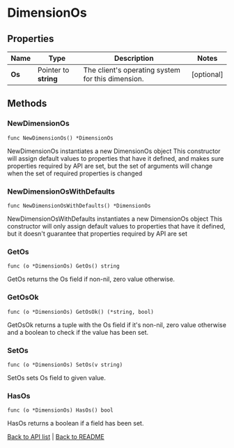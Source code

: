 # DimensionOs

## Properties

Name | Type | Description | Notes
------------ | ------------- | ------------- | -------------
**Os** | Pointer to **string** | The client&#39;s operating system for this dimension. | [optional] 

## Methods

### NewDimensionOs

`func NewDimensionOs() *DimensionOs`

NewDimensionOs instantiates a new DimensionOs object
This constructor will assign default values to properties that have it defined,
and makes sure properties required by API are set, but the set of arguments
will change when the set of required properties is changed

### NewDimensionOsWithDefaults

`func NewDimensionOsWithDefaults() *DimensionOs`

NewDimensionOsWithDefaults instantiates a new DimensionOs object
This constructor will only assign default values to properties that have it defined,
but it doesn't guarantee that properties required by API are set

### GetOs

`func (o *DimensionOs) GetOs() string`

GetOs returns the Os field if non-nil, zero value otherwise.

### GetOsOk

`func (o *DimensionOs) GetOsOk() (*string, bool)`

GetOsOk returns a tuple with the Os field if it's non-nil, zero value otherwise
and a boolean to check if the value has been set.

### SetOs

`func (o *DimensionOs) SetOs(v string)`

SetOs sets Os field to given value.

### HasOs

`func (o *DimensionOs) HasOs() bool`

HasOs returns a boolean if a field has been set.


[Back to API list](../README.md#documentation-for-api-endpoints) | [Back to README](../README.md)


